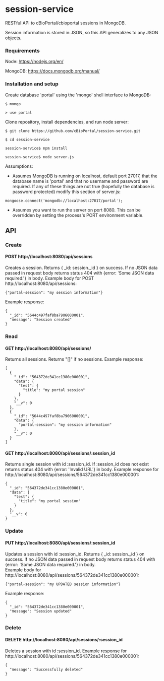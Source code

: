 # session-service

RESTful API to cBioPortal/cbioportal sessions in MongoDB.  

Session information is stored in JSON, so this API generalizes to any JSON objects.

### Requirements

Node: https://nodejs.org/en/

MongoDB: https://docs.mongodb.org/manual/

### Installation and setup

Create database 'portal' using the 'mongo' shell interface to MongoDB:

```
$ mongo

> use portal
```
Clone repository, install dependencies, and run node server:

```
$ git clone https://github.com/cBioPortal/session-service.git

$ cd session-service

session-service$ npm install

session-service$ node server.js
```

Assumptions: 

* Assumes MongoDB is running on localhost, default port 27017, 
that the database name is 'portal' and that no username and password are required.
If any of these things are not true (hopefully the database is password protected)
modify this section of server.js:
```
mongoose.connect('mongodb://localhost:27017/portal');
```
* Assumes you want to run the server on port 8080.  This can be overridden by
setting the process's PORT environment variable.


## API

### Create

#### POST http://localhost:8080/api/sessions
Creates a session.  Returns { _id: session._id } on success.
If no JSON data passed in request body returns status 404 with 
{error: 'Some JSON data required.'} in body.
Example body for POST http://localhost:8080/api/sessions:
```
{"portal-session": "my session information"}
```
Example response:
```
{
  "_id": "5644c497faf8ba7906000001",
  "message": "Session created"
}
```

### Read

#### GET http://localhost:8080/api/sessions/
Returns all sessions.  Returns "[]" if no sessions.  Example response:
```
[
  {
    "_id": "564372de341cc1380e000001",
    "data": {
      "test": {
        "title": "my portal session"
      }
    },
    "__v": 0
  },
  {
    "_id": "5644c497faf8ba7906000001",
    "data": {
      "portal-session": "my session information"
    },
    "__v": 0
  }
]
```

#### GET http://localhost:8080/api/sessions/:session_id
Returns single session with id :session_id.  If :session_id does 
not exist returns status 404 with {error: 'Invalid URL'} in body.
Example response for http://localhost:8080/api/sessions/564372de341cc1380e000001:
```
{
  "_id": "564372de341cc1380e000001",
  "data": {
    "test": {
      "title": "my portal session"
    }
  },
  "__v": 0
}
```

### Update

#### PUT http://localhost:8080/api/sessions/:session_id
Updates a session with id :session_id.  Returns { _id: session._id } 
on success. If no JSON data passed in request body returns status 404 with 
{error: 'Some JSON data required.'} in body.  
Example body for http://localhost:8080/api/sessions/564372de341cc1380e000001:
```
{"portal-session": "my UPDATED session information"}
```
Example response:
```
{
  "_id": "564372de341cc1380e000001",
  "message": "Session updated"
}
```

### Delete

#### DELETE http://localhost:8080/api/sessions/:session_id
Deletes a session with id :session_id.
Example response for http://localhost:8080/api/sessions/564372de341cc1380e000001:
```
{
  "message": "Successfully deleted"
}
```




